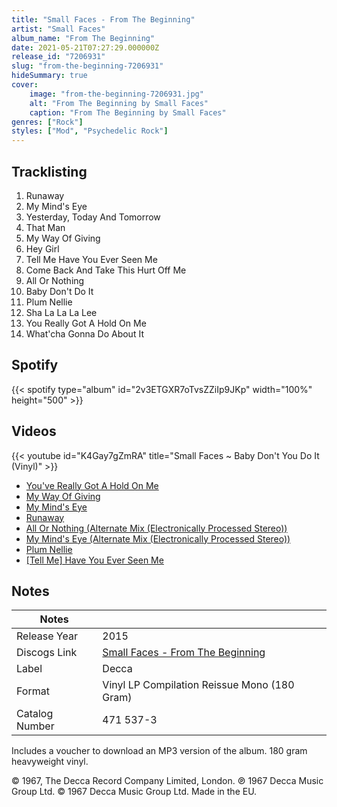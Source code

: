 ```yaml
---
title: "Small Faces - From The Beginning"
artist: "Small Faces"
album_name: "From The Beginning"
date: 2021-05-21T07:27:29.000000Z
release_id: "7206931"
slug: "from-the-beginning-7206931"
hideSummary: true
cover:
    image: "from-the-beginning-7206931.jpg"
    alt: "From The Beginning by Small Faces"
    caption: "From The Beginning by Small Faces"
genres: ["Rock"]
styles: ["Mod", "Psychedelic Rock"]
---
```


## Tracklisting
1. Runaway
2. My Mind's Eye
3. Yesterday, Today And Tomorrow
4. That Man
5. My Way Of Giving
6. Hey Girl
7. Tell Me Have You Ever Seen Me
8. Come Back And Take This Hurt Off Me
9. All Or Nothing
10. Baby Don't Do It
11. Plum Nellie
12. Sha La La La Lee
13. You Really Got A Hold On Me
14. What'cha Gonna Do About It


## Spotify
{{< spotify type="album" id="2v3ETGXR7oTvsZZiIp9JKp" width="100%" height="500" >}}



## Videos
{{< youtube id="K4Gay7gZmRA" title="Small Faces ~ Baby Don't You Do It (Vinyl)" >}}
- [You've Really Got A Hold On Me](https://www.youtube.com/watch?v=YYNkkJjhsqA)
- [My Way Of Giving](https://www.youtube.com/watch?v=SQ3T49mag48)
- [My Mind's Eye](https://www.youtube.com/watch?v=D8cg7zzR_xM)
- [Runaway](https://www.youtube.com/watch?v=7hQLBOHjvo8)
- [All Or Nothing (Alternate Mix (Electronically Processed Stereo))](https://www.youtube.com/watch?v=coE00hcnaC0)
- [My Mind's Eye (Alternate Mix (Electronically Processed Stereo))](https://www.youtube.com/watch?v=-dG-aarIv9Q)
- [Plum Nellie](https://www.youtube.com/watch?v=baiGWibqlNs)
- [[Tell Me] Have You Ever Seen Me](https://www.youtube.com/watch?v=e6KphiUD0-8)

## Notes
| Notes          |             |
| ---------------| ----------- |
| Release Year   | 2015 |
| Discogs Link   | [Small Faces - From The Beginning](https://www.discogs.com/release/7206931-Small-Faces-From-The-Beginning) |
| Label          | Decca |
| Format         | Vinyl LP Compilation Reissue Mono (180 Gram) |
| Catalog Number | 471 537-3 |

Includes a voucher to download an MP3 version of the album.
180 gram heavyweight vinyl.

© 1967, The Decca Record Company Limited, London.
℗ 1967 Decca Music Group Ltd. © 1967 Decca Music Group Ltd.
Made in the EU.
